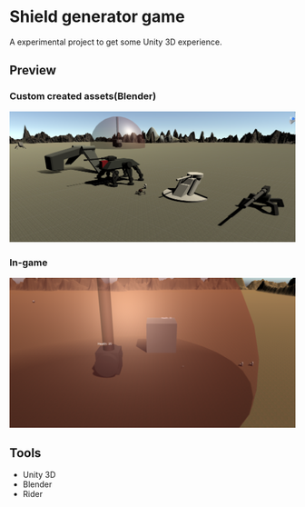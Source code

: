 # Shield generator game
A experimental project to get some Unity 3D experience.

## Preview
### Custom created assets(Blender)
![Assets](./transport.png)
### In-game
![Attack Area](./attack-area.png)
## Tools
- Unity 3D
- Blender
- Rider